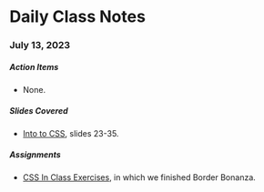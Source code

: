 # Daily Class Notes

### July 13, 2023

##### Action Items

- None.

##### Slides Covered

- [Into to CSS](https://www.canva.com/design/DAFnIubtXC8/iFIr3Uf4Hlv4Tp80z_JLGA/edit), slides 23-35.

##### Assignments

- [CSS In Class Exercises](https://github.com/AnnieCannons/css-in-class-exercises), in which we finished Border Bonanza.
